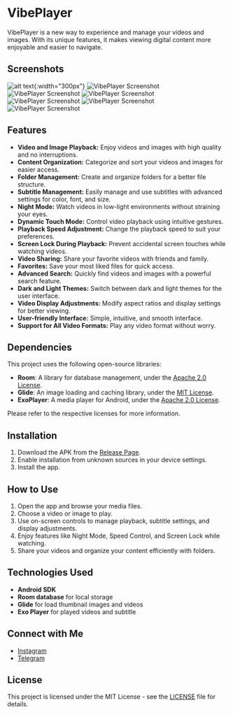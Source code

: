# VibePlayer

VibePlayer is a new way to experience and manage your videos and images. With its unique features, it makes viewing digital content more enjoyable and easier to navigate.

## Screenshots

![alt text](Screenshot_2025-01-06-18-35-29-749_com.rarestardev.vibeplayer.jpg){:width="300px"}
![VibePlayer Screenshot](Screenshot_2025-01-06-18-35-29-749_com.rarestardev.vibeplayer.jpg)
![VibePlayer Screenshot](Screenshot_2025-01-06-18-34-58-535_com.rarestardev.vibeplayer.jpg)
![VibePlayer Screenshot](Screenshot_2025-01-06-18-36-06-647_com.rarestardev.vibeplayer.jpg)
![VibePlayer Screenshot](Screenshot_2025-01-06-18-36-24-526_com.rarestardev.vibeplayer.jpg)
![VibePlayer Screenshot](Screenshot_2025-01-06-18-42-14-705_com.rarestardev.vibeplayer.jpg)
![VibePlayer Screenshot](Screenshot_2025-01-06-18-43-59-603_com.rarestardev.vibeplayer.jpg)

## Features

- **Video and Image Playback:** Enjoy videos and images with high quality and no interruptions.
- **Content Organization:** Categorize and sort your videos and images for easier access.
- **Folder Management:** Create and organize folders for a better file structure.
- **Subtitle Management:** Easily manage and use subtitles with advanced settings for color, font, and size.
- **Night Mode:** Watch videos in low-light environments without straining your eyes.
- **Dynamic Touch Mode:** Control video playback using intuitive gestures.
- **Playback Speed Adjustment:** Change the playback speed to suit your preferences.
- **Screen Lock During Playback:** Prevent accidental screen touches while watching videos.
- **Video Sharing:** Share your favorite videos with friends and family.
- **Favorites:** Save your most liked files for quick access.
- **Advanced Search:** Quickly find videos and images with a powerful search feature.
- **Dark and Light Themes:** Switch between dark and light themes for the user interface.
- **Video Display Adjustments:** Modify aspect ratios and display settings for better viewing.
- **User-friendly Interface:** Simple, intuitive, and smooth interface.
- **Support for All Video Formats:** Play any video format without worry.

 ## Dependencies

This project uses the following open-source libraries:

- **Room**: A library for database management, under the [Apache 2.0 License](https://opensource.org/licenses/Apache-2.0).
- **Glide**: An image loading and caching library, under the [MIT License](https://opensource.org/licenses/MIT).
- **ExoPlayer**: A media player for Android, under the [Apache 2.0 License](https://opensource.org/licenses/Apache-2.0).

Please refer to the respective licenses for more information.


## Installation

1. Download the APK from the [Release Page](https://github.com/Rarestardev/VibePlayer/releases/download/release-1.0.0/Vibe.Player.apk).
2. Enable installation from unknown sources in your device settings.
3. Install the app.

## How to Use

1. Open the app and browse your media files.
2. Choose a video or image to play.
3. Use on-screen controls to manage playback, subtitle settings, and display adjustments.
4. Enjoy features like Night Mode, Speed Control, and Screen Lock while watching.
5. Share your videos and organize your content efficiently with folders.

## Technologies Used

- **Android SDK**
- **Room database** for local storage
- **Glide** for load thumbnail images and videos
- **Exo Player** for played videos and subtitle

 ## Connect with Me

- [Instagram](https://www.instagram.com/rarestar.dev)
- [Telegram](https://t.me/Rarestar_dev)


## License

This project is licensed under the MIT License - see the [LICENSE](LICENSE) file for details.
